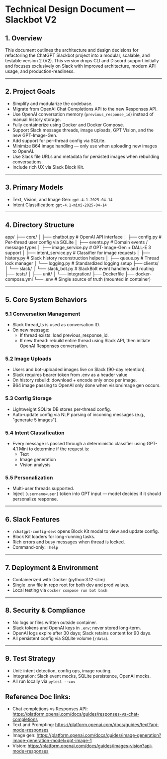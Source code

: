 # Technical Design Document — Slackbot V2

## 1. Overview
This document outlines the architecture and design decisions for refactoring the ChatGPT Slackbot project into a modular, scalable, and testable version 2 (V2). This version drops CLI and Discord support initially and focuses exclusively on Slack with improved architecture, modern API usage, and production-readiness.

---

## 2. Project Goals
- Simplify and modularize the codebase.
- Migrate from OpenAI Chat Completions API to the new Responses API.
- Use OpenAI conversation memory (`previous_response_id`) instead of manual history storage.
- Fully containerize using Docker and Docker Compose.
- Support Slack message threads, image uploads, GPT Vision, and the new GPT-Image-Gen.
- Add support for per-thread config via SQLite.
- Minimize B64 image handling — only use when uploading new images to OpenAI.
- Use Slack file URLs and metadata for persisted images when rebuilding conversations.
- Include rich UX via Slack Block Kit.

---

## 3. Primary Models
- Text, Vision, and Image Gen: `gpt-4.1-2025-04-14`
- Intent Classification: `gpt-4.1-mini-2025-04-14`

---

## 4. Directory Structure
app/
├── core/
│   ├── chatbot.py             # OpenAI API interface
│   ├── config.py              # Per-thread user config via SQLite
│   ├── events.py              # Domain events / message types
│   ├── image_service.py       # GPT-Image-Gen + DALL-E 3 support
│   ├── intent_service.py      # Classifier for image requests
│   ├── history.py             # Slack history reconstruction helpers
│   ├── queue.py               # Thread lock manager
│   └── logging.py             # Standardized logging setup
├── clients/
│   └── slack/
│       └── slack_bot.py       # SlackBolt event handlers and routing
├── tests/
│   ├── unit/
│   └── integration/
├── Dockerfile
├── docker-compose.yml
└── .env                       # Single source of truth (mounted in container)

---

## 5. Core System Behaviors

### 5.1 Conversation Management
- Slack thread_ts is used as conversation ID.
- On new message:
  - If thread exists: load previous_response_id.
  - If new thread: rebuild entire thread using Slack API, then initiate OpenAI Responses conversation.

### 5.2 Image Uploads
- Users and bot-uploaded images live on Slack (90-day retention).
- Slack requires bearer token from .env as a header value
- On history rebuild: download + encode only once per image.
- B64 image passing to OpenAI only done when vision/image gen occurs.

### 5.3 Config Storage
- Lightweight SQLite DB stores per-thread config.
- Auto-update config via NLP parsing of incoming messages (e.g., "generate 5 images").

### 5.4 Intent Classification
- Every message is passed through a deterministic classifier using GPT-4.1 Mini to determine if the request is:
  - Text
  - Image generation
  - Vision analysis

### 5.5 Personalization
- Multi-user threads supported.
- Inject `[username=user]` token into GPT input — model decides if it should personalize response.

---

## 6. Slack Features
- `/chatgpt-config-dev`: opens Block Kit modal to view and update config.
- Block Kit loaders for long-running tasks.
- Rich errors and busy messages when thread is locked.
- Command-only: `!help`

---

## 7. Deployment & Environment
- Containerized with Docker (python:3.12-slim)
- Single .env file in repo root for both dev and prod values.
- Local testing via `docker compose run bot bash`

---

## 8. Security & Compliance
- No logs or files written outside container.
- Slack tokens and OpenAI keys in `.env`; never stored long-term.
- OpenAI logs expire after 30 days; Slack retains content for 90 days.
- All persistent config via SQLite volume (`/data`).

---

## 9. Test Strategy
- Unit: intent detection, config ops, image routing.
- Integration: Slack event mocks, SQLite persistence, OpenAI mocks.
- All run locally via `pytest --cov`


## Reference Doc links:
- Chat completions vs Responses API: https://platform.openai.com/docs/guides/responses-vs-chat-completions
- Text and Prompting: https://platform.openai.com/docs/guides/text?api-mode=responses
- Image gen: https://platform.openai.com/docs/guides/image-generation?image-generation-model=gpt-image-1
- Vision: https://platform.openai.com/docs/guides/images-vision?api-mode=responses
